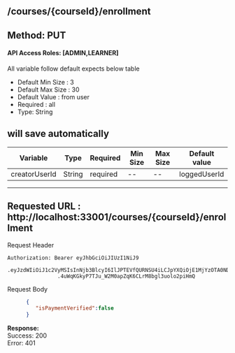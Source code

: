 
## /courses/{courseId}/enrollment

## Method: PUT
#### API Access Roles: [ADMIN,LEARNER]

All variable follow  default expects below table
* Default Min Size : 3
* Default Max Size : 30
* Default Value : from user
* Required : all
* Type: String

## will save automatically
Variable  | Type | Required | Min Size | Max Size | Default value
------------- | ------------- | ------------- | ------------- | ------------- | -------------
creatorUserId  | String  | required | -- | -- | loggedUserId

---
Requested URL : http://localhost:33001/courses/{courseId}/enrollment<br>
--
Request Header
```
Authorization: Bearer eyJhbGciOiJIUzI1NiJ9
                .eyJzdWIiOiJ1c2VyMSIsInNjb3BlcyI6IlJPTEVfQURNSU4iLCJpYXQiOjE1MjYzOTA0NDMsImV4cCI6MTUyNjQwODQ0M30
                .4uWqKGkyP7TJu_W2M0apZqK6CLrM8bgl3uolo2piHmQ
```
Request Body
```json
      {
         "isPaymentVerified":false
      }

```
**Response:** <br>
Success: 200<br>
Error: 401

